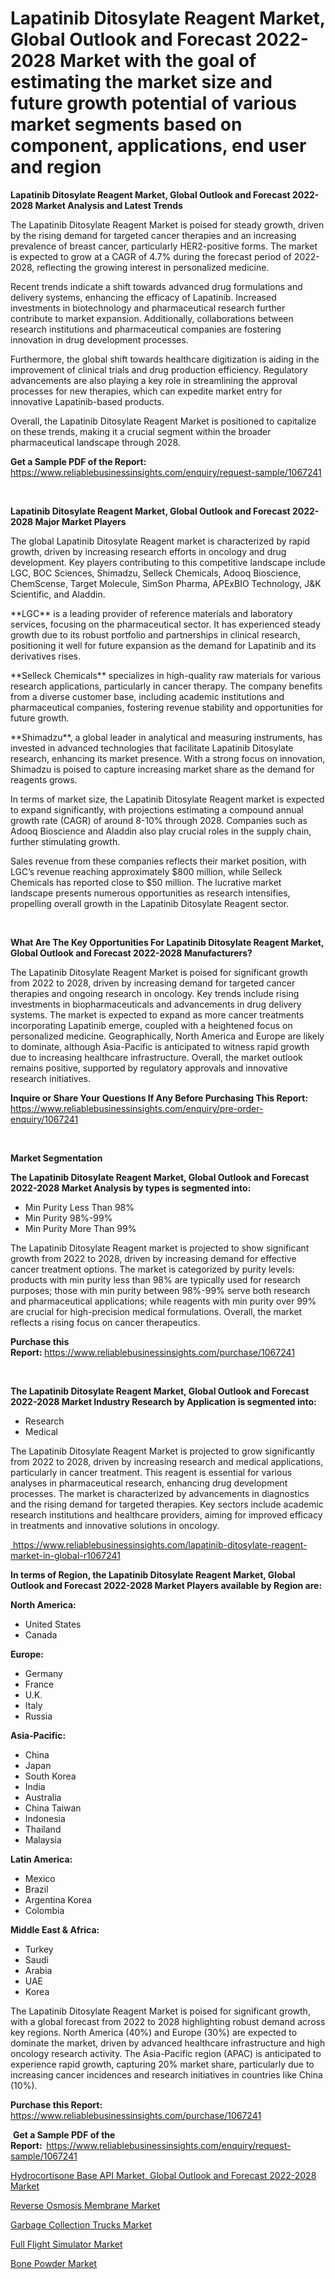 <p><h1>Lapatinib Ditosylate Reagent Market, Global Outlook and Forecast 2022-2028 Market with the goal of estimating the market size and future growth potential of various market segments based on component, applications, end user and region</h1></p><p><strong>Lapatinib Ditosylate Reagent Market, Global Outlook and Forecast 2022-2028 Market Analysis and Latest Trends</strong></p>
<p><p>The Lapatinib Ditosylate Reagent Market is poised for steady growth, driven by the rising demand for targeted cancer therapies and an increasing prevalence of breast cancer, particularly HER2-positive forms. The market is expected to grow at a CAGR of 4.7% during the forecast period of 2022-2028, reflecting the growing interest in personalized medicine. </p><p>Recent trends indicate a shift towards advanced drug formulations and delivery systems, enhancing the efficacy of Lapatinib. Increased investments in biotechnology and pharmaceutical research further contribute to market expansion. Additionally, collaborations between research institutions and pharmaceutical companies are fostering innovation in drug development processes.</p><p>Furthermore, the global shift towards healthcare digitization is aiding in the improvement of clinical trials and drug production efficiency. Regulatory advancements are also playing a key role in streamlining the approval processes for new therapies, which can expedite market entry for innovative Lapatinib-based products. </p><p>Overall, the Lapatinib Ditosylate Reagent Market is positioned to capitalize on these trends, making it a crucial segment within the broader pharmaceutical landscape through 2028.</p></p>
<p><strong>Get a Sample PDF of the Report:&nbsp;</strong> <a href="https://www.reliablebusinessinsights.com/enquiry/request-sample/1067241">https://www.reliablebusinessinsights.com/enquiry/request-sample/1067241</a></p>
<p>&nbsp;</p>
<p><strong>Lapatinib Ditosylate Reagent Market, Global Outlook and Forecast 2022-2028 Major Market Players</strong></p>
<p><p>The global Lapatinib Ditosylate Reagent market is characterized by rapid growth, driven by increasing research efforts in oncology and drug development. Key players contributing to this competitive landscape include LGC, BOC Sciences, Shimadzu, Selleck Chemicals, Adooq Bioscience, ChemScense, Target Molecule, SimSon Pharma, APExBIO Technology, J&K Scientific, and Aladdin.</p><p>**LGC** is a leading provider of reference materials and laboratory services, focusing on the pharmaceutical sector. It has experienced steady growth due to its robust portfolio and partnerships in clinical research, positioning it well for future expansion as the demand for Lapatinib and its derivatives rises.</p><p>**Selleck Chemicals** specializes in high-quality raw materials for various research applications, particularly in cancer therapy. The company benefits from a diverse customer base, including academic institutions and pharmaceutical companies, fostering revenue stability and opportunities for future growth.</p><p>**Shimadzu**, a global leader in analytical and measuring instruments, has invested in advanced technologies that facilitate Lapatinib Ditosylate research, enhancing its market presence. With a strong focus on innovation, Shimadzu is poised to capture increasing market share as the demand for reagents grows.</p><p>In terms of market size, the Lapatinib Ditosylate Reagent market is expected to expand significantly, with projections estimating a compound annual growth rate (CAGR) of around 8-10% through 2028. Companies such as Adooq Bioscience and Aladdin also play crucial roles in the supply chain, further stimulating growth.</p><p>Sales revenue from these companies reflects their market position, with LGC’s revenue reaching approximately $800 million, while Selleck Chemicals has reported close to $50 million. The lucrative market landscape presents numerous opportunities as research intensifies, propelling overall growth in the Lapatinib Ditosylate Reagent sector.</p></p>
<p>&nbsp;</p>
<p><strong>What Are The Key Opportunities For Lapatinib Ditosylate Reagent Market, Global Outlook and Forecast 2022-2028 Manufacturers?</strong></p>
<p><p>The Lapatinib Ditosylate Reagent Market is poised for significant growth from 2022 to 2028, driven by increasing demand for targeted cancer therapies and ongoing research in oncology. Key trends include rising investments in biopharmaceuticals and advancements in drug delivery systems. The market is expected to expand as more cancer treatments incorporating Lapatinib emerge, coupled with a heightened focus on personalized medicine. Geographically, North America and Europe are likely to dominate, although Asia-Pacific is anticipated to witness rapid growth due to increasing healthcare infrastructure. Overall, the market outlook remains positive, supported by regulatory approvals and innovative research initiatives.</p></p>
<p><strong>Inquire or Share Your Questions If Any Before Purchasing This Report:</strong> <a href="https://www.reliablebusinessinsights.com/enquiry/pre-order-enquiry/1067241">https://www.reliablebusinessinsights.com/enquiry/pre-order-enquiry/1067241</a></p>
<p>&nbsp;</p>
<p><strong>Market Segmentation</strong></p>
<p><strong>The Lapatinib Ditosylate Reagent Market, Global Outlook and Forecast 2022-2028 Market Analysis by types is segmented into:</strong></p>
<p><ul><li>Min Purity Less Than 98%</li><li>Min Purity 98%-99%</li><li>Min Purity More Than 99%</li></ul></p>
<p><p>The Lapatinib Ditosylate Reagent market is projected to show significant growth from 2022 to 2028, driven by increasing demand for effective cancer treatment options. The market is categorized by purity levels: products with min purity less than 98% are typically used for research purposes; those with min purity between 98%-99% serve both research and pharmaceutical applications; while reagents with min purity over 99% are crucial for high-precision medical formulations. Overall, the market reflects a rising focus on cancer therapeutics.</p></p>
<p><strong>Purchase this Report:&nbsp;</strong><a href="https://www.reliablebusinessinsights.com/purchase/1067241">https://www.reliablebusinessinsights.com/purchase/1067241</a></p>
<p>&nbsp;</p>
<p><strong>The Lapatinib Ditosylate Reagent Market, Global Outlook and Forecast 2022-2028 Market Industry Research by Application is segmented into:</strong></p>
<p><ul><li>Research</li><li>Medical</li></ul></p>
<p><p>The Lapatinib Ditosylate Reagent Market is projected to grow significantly from 2022 to 2028, driven by increasing research and medical applications, particularly in cancer treatment. This reagent is essential for various analyses in pharmaceutical research, enhancing drug development processes. The market is characterized by advancements in diagnostics and the rising demand for targeted therapies. Key sectors include academic research institutions and healthcare providers, aiming for improved efficacy in treatments and innovative solutions in oncology.</p></p>
<p><a href="https://www.reliablebusinessinsights.com/lapatinib-ditosylate-reagent-market-in-global-r1067241">&nbsp;https://www.reliablebusinessinsights.com/lapatinib-ditosylate-reagent-market-in-global-r1067241</a></p>
<p><strong>In terms of Region, the Lapatinib Ditosylate Reagent Market, Global Outlook and Forecast 2022-2028 Market Players available by Region are:</strong></p>
<p>
    <p> <strong> North America: </strong>
        <ul>
            <li>United States</li>
            <li>Canada</li>
        </ul>
        </p> 
    <p> <strong> Europe: </strong>
        <ul>
            <li>Germany</li>
            <li>France</li>
            <li>U.K.</li>
            <li>Italy</li>
            <li>Russia</li>
        </ul>
        </p> 
    <p> <strong> Asia-Pacific: </strong>
        <ul>
            <li>China</li>
            <li>Japan</li>
            <li>South Korea</li>
            <li>India</li>
            <li>Australia</li>
            <li>China Taiwan</li>
            <li>Indonesia</li>
            <li>Thailand</li>
            <li>Malaysia</li>
        </ul>
        </p> 
    <p> <strong> Latin America: </strong>
        <ul>
            <li>Mexico</li>
            <li>Brazil</li>
            <li>Argentina Korea</li>
            <li>Colombia</li>
        </ul>
        </p> 
    <p> <strong> Middle East & Africa: </strong>
        <ul>
            <li>Turkey</li>
            <li>Saudi</li>
            <li>Arabia</li>
            <li>UAE</li>
            <li>Korea</li>
        </ul>
    </p>
    </p>
<p><p>The Lapatinib Ditosylate Reagent Market is poised for significant growth, with a global forecast from 2022 to 2028 highlighting robust demand across key regions. North America (40%) and Europe (30%) are expected to dominate the market, driven by advanced healthcare infrastructure and high oncology research activity. The Asia-Pacific region (APAC) is anticipated to experience rapid growth, capturing 20% market share, particularly due to increasing cancer incidences and research initiatives in countries like China (10%).</p></p>
<p><strong>Purchase this Report: </strong><a href="https://www.reliablebusinessinsights.com/purchase/1067241">https://www.reliablebusinessinsights.com/purchase/1067241</a></p>
<p>&nbsp;<strong>Get a Sample PDF of the Report:&nbsp;&nbsp;</strong><a href="https://www.reliablebusinessinsights.com/enquiry/request-sample/1067241">https://www.reliablebusinessinsights.com/enquiry/request-sample/1067241</a></p>
<p><strong></strong></p>
<p><p><a href="https://github.com/AngelaWalsh696/Market-Research-Report-List-1/blob/main/hydrocortisone-base-api-market-global-outlook-and-forecast-2022-2028-market.md">Hydrocortisone Base API Market, Global Outlook and Forecast 2022-2028 Market</a></p><p><a href="https://www.linkedin.com/pulse/future-insights-reverse-osmosis-membrane-market-trends-regional-dqtkf?trackingId=4%2Bg63ntbSEW7sfurrfpyQw%3D%3D">Reverse Osmosis Membrane Market</a></p><p><a href="https://www.linkedin.com/pulse/global-garbage-collection-trucks-market-sector-types-applications-2bdnc?trackingId=5mYQQNluTDCefI%2F7JZV9nw%3D%3D">Garbage Collection Trucks Market</a></p><p><a href="https://medium.com/@raeloodard576457/in-the-full-flight-simulator-market-the-main-focus-is-on-keeping-costs-low-and-getting-the-most-c23d0b96686e">Full Flight Simulator Market</a></p><p><a href="https://issuu.com/reportprime-2/docs/bone-powder-market-size-2030.pptx_698d68124eebab">Bone Powder Market</a></p></p>